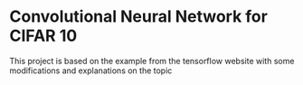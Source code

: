# Convolutional Neural Network for CIFAR 10
 This project is based on the example from the tensorflow website with some modifications and explanations on the topic
